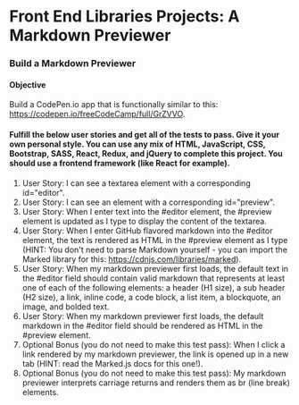 # Front End Libraries Projects: A Markdown Previewer

### Build a Markdown Previewer

#### Objective

Build a CodePen.io app that is functionally similar to this: https://codepen.io/freeCodeCamp/full/GrZVVO.

#### Fulfill the below user stories and get all of the tests to pass. Give it your own personal style. You can use any mix of HTML, JavaScript, CSS, Bootstrap, SASS, React, Redux, and jQuery to complete this project. You should use a frontend framework (like React for example).

1. User Story: I can see a textarea element with a corresponding id="editor".
2. User Story: I can see an element with a corresponding id="preview".
3. User Story: When I enter text into the #editor element, the #preview element is updated as I type to display the content of the textarea.
4. User Story: When I enter GitHub flavored markdown into the #editor element, the text is rendered as HTML in the #preview element as I type (HINT: You don't need to parse Markdown yourself - you can import the Marked library for this: https://cdnjs.com/libraries/marked).
5. User Story: When my markdown previewer first loads, the default text in the #editor field should contain valid markdown that represents at least one of each of the following elements: a header (H1 size), a sub header (H2 size), a link, inline code, a code block, a list item, a blockquote, an image, and bolded text.
6. User Story: When my markdown previewer first loads, the default markdown in the #editor field should be rendered as HTML in the #preview element.
7. Optional Bonus (you do not need to make this test pass): When I click a link rendered by my markdown previewer, the link is opened up in a new tab (HINT: read the Marked.js docs for this one!).
8. Optional Bonus (you do not need to make this test pass): My markdown previewer interprets carriage returns and renders them as br (line break) elements.
